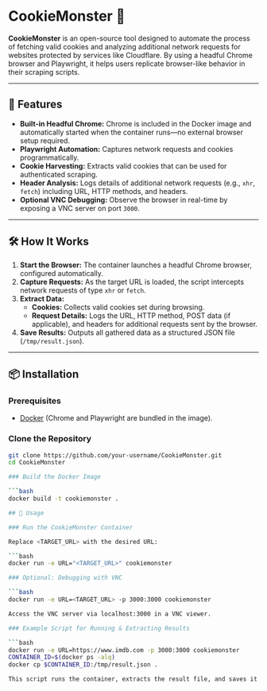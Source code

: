 # CookieMonster 🥠

**CookieMonster** is an open-source tool designed to automate the process of fetching valid cookies and analyzing additional network requests for websites protected by services like Cloudflare. By using a headful Chrome browser and Playwright, it helps users replicate browser-like behavior in their scraping scripts.

---

## 🚀 Features

- **Built-in Headful Chrome:** Chrome is included in the Docker image and automatically started when the container runs—no external browser setup required.
- **Playwright Automation:** Captures network requests and cookies programmatically.
- **Cookie Harvesting:** Extracts valid cookies that can be used for authenticated scraping.
- **Header Analysis:** Logs details of additional network requests (e.g., `xhr`, `fetch`) including URL, HTTP methods, and headers.
- **Optional VNC Debugging:** Observe the browser in real-time by exposing a VNC server on port `3000`.

---

## 🛠️ How It Works

1. **Start the Browser:** The container launches a headful Chrome browser, configured automatically.
2. **Capture Requests:** As the target URL is loaded, the script intercepts network requests of type `xhr` or `fetch`.
3. **Extract Data:**
   - **Cookies:** Collects valid cookies set during browsing.
   - **Request Details:** Logs the URL, HTTP method, POST data (if applicable), and headers for additional requests sent by the browser.
4. **Save Results:** Outputs all gathered data as a structured JSON file (`/tmp/result.json`).

---

## 📦 Installation

### Prerequisites

- [Docker](https://www.docker.com/) (Chrome and Playwright are bundled in the image).

### Clone the Repository

```bash
git clone https://github.com/your-username/CookieMonster.git
cd CookieMonster

### Build the Docker Image

```bash
docker build -t cookiemonster .

## 🚦 Usage

### Run the CookieMonster Container

Replace <TARGET_URL> with the desired URL:

```bash
docker run -e URL="<TARGET_URL>" cookiemonster

### Optional: Debugging with VNC

```bash
docker run -e URL=<TARGET_URL> -p 3000:3000 cookiemonster

Access the VNC server via localhost:3000 in a VNC viewer.

### Example Script for Running & Extracting Results

```bash
docker run -e URL=https://www.imdb.com -p 3000:3000 cookiemonster
CONTAINER_ID=$(docker ps -alq)
docker cp $CONTAINER_ID:/tmp/result.json .

This script runs the container, extracts the result file, and saves it to your local machine.
